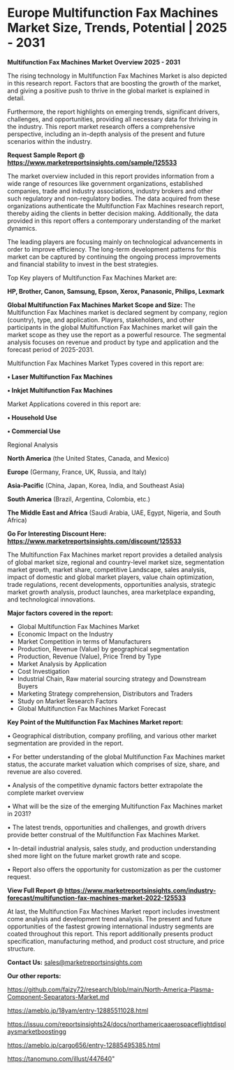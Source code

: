 # Europe Multifunction Fax Machines Market Size, Trends, Potential | 2025 - 2031

<Strong> Multifunction Fax Machines Market Overview 2025 - 2031</strong>

The rising technology in Multifunction Fax Machines Market is also depicted in this research report. Factors that are boosting the growth of the market, and giving a positive push to thrive in the global market is explained in detail.

Furthermore, the report highlights on emerging trends, significant drivers, challenges, and opportunities, providing all necessary data for thriving in the industry. This report market research offers a comprehensive perspective, including an in-depth analysis of the present and future scenarios within the industry.

<strong>Request Sample Report @ <a href=https://www.marketreportsinsights.com/sample/125533>https://www.marketreportsinsights.com/sample/125533</a></strong>

The market overview included in this report provides information from a wide range of resources like government organizations, established companies, trade and industry associations, industry brokers and other such regulatory and non-regulatory bodies. The data acquired from these organizations authenticate the Multifunction Fax Machines research report, thereby aiding the clients in better decision making. Additionally, the data provided in this report offers a contemporary understanding of the market dynamics.

The leading players are focusing mainly on technological advancements in order to improve efficiency. The long-term development patterns for this market can be captured by continuing the ongoing process improvements and financial stability to invest in the best strategies.

Top Key players of Multifunction Fax Machines Market are:

<strong>HP, Brother, Canon, Samsung, Epson, Xerox, Panasonic, Philips, Lexmark</strong>

<strong><b>Global Multifunction Fax Machines Market Scope and Size:</b></strong>
The Multifunction Fax Machines market is declared segment by company, region (country), type, and application. Players, stakeholders, and other participants in the global Multifunction Fax Machines market will gain the market scope as they use the report as a powerful resource. The segmental analysis focuses on revenue and product by type and application and the forecast period of 2025-2031.

Multifunction Fax Machines Market Types covered in this report are:

<strong>• Laser Multifunction Fax Machines

• Inkjet Multifunction Fax Machines</strong>

Market Applications covered in this report are:

<strong>• Household Use

• Commercial Use</strong> 

Regional Analysis

<strong>North America</strong> (the United States, Canada, and Mexico)

<strong>Europe</strong> (Germany, France, UK, Russia, and Italy)

<strong>Asia-Pacific</strong> (China, Japan, Korea, India, and Southeast Asia)

<strong>South America</strong> (Brazil, Argentina, Colombia, etc.)

<strong>The Middle East and Africa</strong> (Saudi Arabia, UAE, Egypt, Nigeria, and South Africa)

<strong>Go For Interesting Discount Here: <a href=https://www.marketreportsinsights.com/discount/125533>https://www.marketreportsinsights.com/discount/125533</a></strong>

The Multifunction Fax Machines market report provides a detailed analysis of global market size, regional and country-level market size, segmentation market growth, market share, competitive Landscape, sales analysis, impact of domestic and global market players, value chain optimization, trade regulations, recent developments, opportunities analysis, strategic market growth analysis, product launches, area marketplace expanding, and technological innovations.

<strong><b>Major factors covered in the report:</b></strong>
<ul>
  <li>Global Multifunction Fax Machines Market </li>
  <li>Economic Impact on the Industry</li>
  <li>Market Competition in terms of Manufacturers</li>
  <li>Production, Revenue (Value) by geographical segmentation</li>
  <li>Production, Revenue (Value), Price Trend by Type</li>
  <li>Market Analysis by Application</li>
  <li>Cost Investigation</li>
  <li>Industrial Chain, Raw material sourcing strategy and Downstream Buyers</li>
  <li>Marketing Strategy comprehension, Distributors and Traders</li>
  <li>Study on Market Research Factors</li>
  <li>Global Multifunction Fax Machines Market Forecast</li>
</ul>

<strong><b>Key Point of the Multifunction Fax Machines Market report:</b></strong>

• Geographical distribution, company profiling, and various other market segmentation are provided in the report.

• For better understanding of the global Multifunction Fax Machines market status, the accurate market valuation which comprises of size, share, and revenue are also covered.

• Analysis of the competitive dynamic factors better extrapolate the complete market overview

• What will be the size of the emerging Multifunction Fax Machines market in 2031?

• The latest trends, opportunities and challenges, and growth drivers provide better construal of the Multifunction Fax Machines Market.

• In-detail industrial analysis, sales study, and production understanding shed more light on the future market growth rate and scope.

• Report also offers the opportunity for customization as per the customer request.

<strong><b>View Full Report @ <a href=https://www.marketreportsinsights.com/industry-forecast/multifunction-fax-machines-market-2022-125533>https://www.marketreportsinsights.com/industry-forecast/multifunction-fax-machines-market-2022-125533</a></b></strong>


At last, the Multifunction Fax Machines Market report includes investment come analysis and development trend analysis. The present and future opportunities of the fastest growing international industry segments are coated throughout this report. This report additionally presents product specification, manufacturing method, and product cost structure, and price structure.

<strong>Contact Us:</strong>
sales@marketreportsinsights.com

<strong>Our other reports:</strong>

<a href=https://github.com/faizy72/research/blob/main/North-America-Plasma-Component-Separators-Market.md>https://github.com/faizy72/research/blob/main/North-America-Plasma-Component-Separators-Market.md</a>

<a href=https://ameblo.jp/18yam/entry-12885511028.html>https://ameblo.jp/18yam/entry-12885511028.html</a>

<a href=https://issuu.com/reportsinsights24/docs/northamericaaerospaceflightdisplaysmarketboostingg>https://issuu.com/reportsinsights24/docs/northamericaaerospaceflightdisplaysmarketboostingg</a>

<a href=https://ameblo.jp/cargo656/entry-12885495385.html>https://ameblo.jp/cargo656/entry-12885495385.html</a>

<a href=https://tanomuno.com/illust/447640>https://tanomuno.com/illust/447640</a>"
